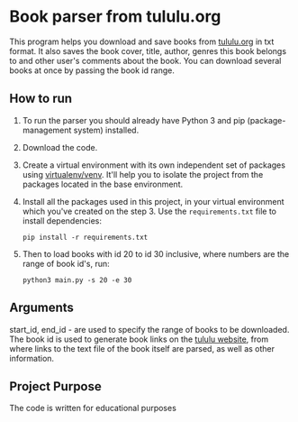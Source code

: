 # Book parser from tululu.org

This program helps you download and save books from [tululu.org](https://tululu.org/) in txt format. It also saves the book cover, title, author, genres this book belongs to and other user's comments about the book.
You can download several books at once by passing the book id range.

## How to run

1. To run the parser you should already have Python 3 and pip (package-management system) installed.

2. Download the code.

3. Create a virtual environment with its own independent set of packages using [virtualenv/venv](https://docs.python.org/3/library/venv.html). It'll help you to isolate the project from the packages located in the base environment.

4. Install all the packages used in this project, in your virtual environment which you've created on the step 3. Use the `requirements.txt` file to install dependencies:
   ```
   pip install -r requirements.txt
   ```

5. Then to load books with id 20 to id 30 inclusive, where numbers are the range of book id's, run:
   ```
   python3 main.py -s 20 -e 30
   ```

## Arguments

start_id, end_id - are used to specify the range of books to be downloaded.<br>
The book id is used to generate book links on the [tululu website](https://tululu.org/), from where links to the text file of the book itself are parsed, as well as other information.


## Project Purpose

The code is written for educational purposes